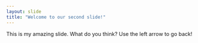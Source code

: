 ```yaml
---
layout: slide
title: "Welcome to our second slide!"
---
```

This is my amazing slide. What do you think?
Use the left arrow to go back!
